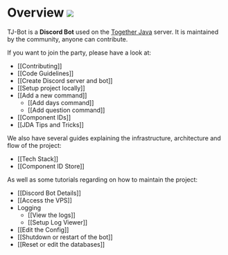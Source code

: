 # Overview ![](https://i.imgur.com/Kq68zt9.png)

TJ-Bot is a **Discord Bot** used on the [Together Java](https://discord.com/invite/xxfuxzk) server. It is maintained by the community, anyone can contribute.

If you want to join the party, please have a look at:
* [[Contributing]]
* [[Code Guidelines]]
* [[Create Discord server and bot]]
* [[Setup project locally]]
* [[Add a new command]]
  * [[Add days command]]
  * [[Add question command]]
* [[Component IDs]]
* [[JDA Tips and Tricks]]

We also have several guides explaining the infrastructure, architecture and flow of the project:
* [[Tech Stack]]
* [[Component ID Store]]

As well as some tutorials regarding on how to maintain the project:
* [[Discord Bot Details]]
* [[Access the VPS]]
* Logging
  * [[View the logs]]
  * [[Setup Log Viewer]]
* [[Edit the Config]]
* [[Shutdown or restart of the bot]]
* [[Reset or edit the databases]]